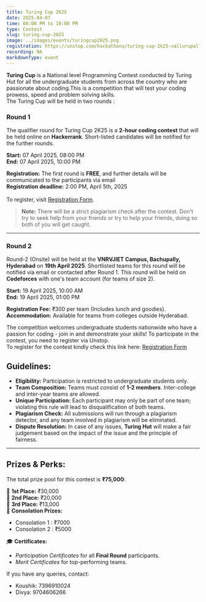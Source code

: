 ```yaml
---
title: Turing Cup 2K25
date: 2025-04-07
time: 08:00 PM to 10:00 PM
type: Contest
slug: turing-cup-2025
image: ../images/events/turingcup2025.png
registration: https://unstop.com/hackathons/turing-cup-2k25-vallurupalli-nageswara-rao-vignana-jyothi-institute-of-engineering-technology-telangana-1433278
recording: NA
markdownType: event
---
```


**Turing Cup** is a National level Programming Contest conducted by Turing Hut for all the undergraduate students from across the country who are passionate about coding.This is a competition that will test your coding prowess, speed and problem solving skills.
<br/>
The Turing Cup will be held in two rounds :<br/>

### Round 1

The qualifier round for Turing Cup 2K25 is a **2-hour coding contest** that will be held online on **Hackerrank**. Short-listed candidates will be notified for the further rounds.

**Start:** 07 April 2025, 08:00 PM  
**End:** 07 April 2025, 10:00 PM

**Registration:** The first round is **FREE**, and further details will be communicated to the participants via email
<br/>
**Registration deadline:** 2:00 PM, April 5th, 2025  
<br/>
To register, visit <a href="https://unstop.com/hackathons/turing-cup-2k25-vallurupalli-nageswara-rao-vignana-jyothi-institute-of-engineering-technology-telangana-1433278"  target="_blank" >Registration Form</a>.

> **Note:** There will be a strict plagiarism check after the contest. Don't try to seek help from your friends or try to help your friends, doing so both of you will get caught.

---

### Round 2

Round-2 (Onsite) will be held at the **VNRVJIET Campus, Bachupally, Hyderabad** on **19th April 2025**. Shortlisted teams for this round will be notified via email or contacted after Round 1. This round will be held on **Codeforces** with one's team account (for teams of size 2).

**Start:** 19 April 2025, 10:00 AM  
**End:** 19 April 2025, 01:00 PM

**Registration Fee:** ₹300 per team (Includes lunch and goodies).  
**Accommodation:** Available for teams from colleges outside Hyderabad.

The competition welcomes undergraduate students nationwide who have a passion for coding - join in and demonstrate your skills! To participate in the contest, you need to register via Unstop. <br/>
To register for the contest kindly check this link here:
<a href="https://unstop.com/hackathons/turing-cup-2k25-vallurupalli-nageswara-rao-vignana-jyothi-institute-of-engineering-technology-telangana-1433278"  target="_blank" >Registration Form</a>

## Guidelines:

- **Eligibility:** Participation is restricted to undergraduate students only.
- **Team Composition:** Teams must consist of **1-2 members**. Inter-college and inter-year teams are allowed.
- **Unique Participation:** Each participant may only be part of one team; violating this rule will lead to disqualification of both teams.
- **Plagiarism Check:** All submissions will run through a plagiarism detector, and any team involved in plagiarism will be eliminated.
- **Dispute Resolution:** In case of any issues, **Turing Hut** will make a fair judgement based on the impact of the issue and the principle of fairness.

---

## Prizes & Perks:

The total prize pool for this contest is **₹75,000**:

🥇 **1st Place:** ₹30,000  
🥈 **2nd Place:** ₹20,000  
🥉 **3rd Place:** ₹13,000  
🏅 **Consolation Prizes:**

- Consolation 1 : ₹7000
- Consolation 2 : ₹5000  


🎓 **Certificates:**
- _Participation Certificates_ for all **Final Round** participants.
- _Merit Certificates_ for top-performing teams.

If you have any queries, contact:

- Koushik: 7396910024
- Divya: 9704606266
